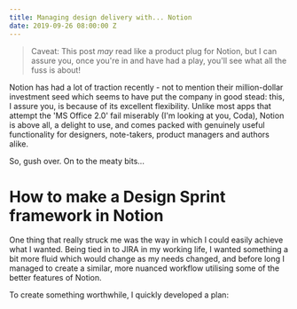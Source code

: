 ```yaml
---
title: Managing design delivery with... Notion
date: 2019-09-26 08:00:00 Z
---
```


> Caveat: This post *may* read like a product plug for Notion, but I can assure you, once you're in and have had a play, you'll see what all the fuss is about!

Notion has had a lot of traction recently - not to mention their million-dollar investment seed which seems to have put the company in good stead: this, I assure you, is because of its excellent flexibility. Unlike most apps that attempt the 'MS Office 2.0' fail miserably (I'm looking at you, Coda), Notion is above all, a delight to use, and comes packed with genuinely useful functionality for designers, note-takers, product managers and authors alike. 

So, gush over. On to the meaty bits...

# How to make a Design Sprint framework in Notion

One thing that really struck me was the way in which I could easily achieve what I wanted. Being tied in to JIRA in my working life, I wanted something a bit more fluid which would change as my needs changed, and before long I managed to create a similar, more nuanced workflow utilising some of the better features of Notion. 

To create something worthwhile, I quickly developed a plan:


 